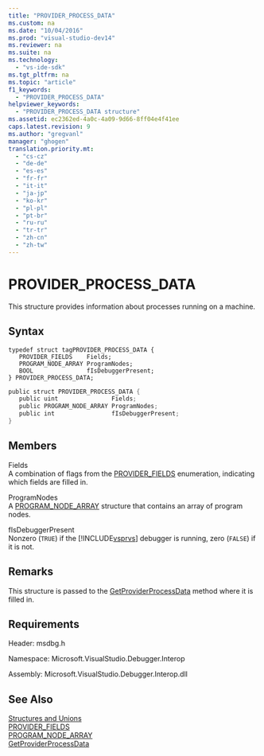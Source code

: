 ```yaml
---
title: "PROVIDER_PROCESS_DATA"
ms.custom: na
ms.date: "10/04/2016"
ms.prod: "visual-studio-dev14"
ms.reviewer: na
ms.suite: na
ms.technology: 
  - "vs-ide-sdk"
ms.tgt_pltfrm: na
ms.topic: "article"
f1_keywords: 
  - "PROVIDER_PROCESS_DATA"
helpviewer_keywords: 
  - "PROVIDER_PROCESS_DATA structure"
ms.assetid: ec2362ed-4a0c-4a09-9d66-8ff04e4f41ee
caps.latest.revision: 9
ms.author: "gregvanl"
manager: "ghogen"
translation.priority.mt: 
  - "cs-cz"
  - "de-de"
  - "es-es"
  - "fr-fr"
  - "it-it"
  - "ja-jp"
  - "ko-kr"
  - "pl-pl"
  - "pt-br"
  - "ru-ru"
  - "tr-tr"
  - "zh-cn"
  - "zh-tw"
---
```

# PROVIDER_PROCESS_DATA
This structure provides information about processes running on a machine.  
  
## Syntax  
  
```cpp#  
typedef struct tagPROVIDER_PROCESS_DATA {  
   PROVIDER_FIELDS    Fields;  
   PROGRAM_NODE_ARRAY ProgramNodes;  
   BOOL               fIsDebuggerPresent;  
} PROVIDER_PROCESS_DATA;  
```  
  
```c#  
public struct PROVIDER_PROCESS_DATA {  
   public uint               Fields;  
   public PROGRAM_NODE_ARRAY ProgramNodes;  
   public int                fIsDebuggerPresent;  
}  
```  
  
## Members  
 Fields  
 A combination of flags from the [PROVIDER_FIELDS](../extensibility/provider_fields.md) enumeration, indicating which fields are filled in.  
  
 ProgramNodes  
 A [PROGRAM_NODE_ARRAY](../extensibility/program_node_array.md) structure that contains an array of program nodes.  
  
 fIsDebuggerPresent  
 Nonzero (`TRUE`) if the [!INCLUDE[vsprvs](../codequality/includes/vsprvs_md.md)] debugger is running, zero (`FALSE`) if it is not.  
  
## Remarks  
 This structure is passed to the [GetProviderProcessData](../extensibility/idebugprogramprovider2--getproviderprocessdata.md) method where it is filled in.  
  
## Requirements  
 Header: msdbg.h  
  
 Namespace: Microsoft.VisualStudio.Debugger.Interop  
  
 Assembly: Microsoft.VisualStudio.Debugger.Interop.dll  
  
## See Also  
 [Structures and Unions](../extensibility/structures-and-unions.md)   
 [PROVIDER_FIELDS](../extensibility/provider_fields.md)   
 [PROGRAM_NODE_ARRAY](../extensibility/program_node_array.md)   
 [GetProviderProcessData](../extensibility/idebugprogramprovider2--getproviderprocessdata.md)